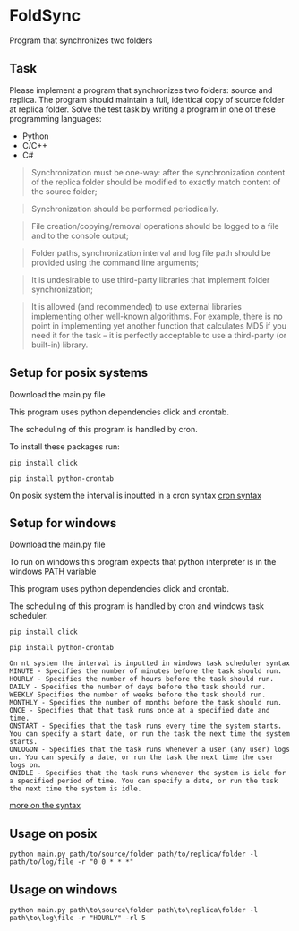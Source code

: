 # FoldSync
Program that synchronizes two folders

## Task

Please implement a program that synchronizes two folders: source and replica. The program should maintain a full, identical copy of source folder at replica folder. Solve the test task by writing a program in one of these programming languages:

- Python
- C/C++
- C#

>Synchronization must be one-way: after the synchronization content of the
replica folder should be modified to exactly match content of the source
folder;

>Synchronization should be performed periodically.

>File creation/copying/removal operations should be logged to a file and to the console output;

>Folder paths, synchronization interval and log file path should be provided using the command line arguments;

>It is undesirable to use third-party libraries that implement folder synchronization;

>It is allowed (and recommended) to use external libraries implementing other well-known algorithms. For example, there is no point in implementing yet another function that calculates MD5 if you need it for the task – it is perfectly acceptable to use a  third-party (or built-in) library.


## Setup for posix systems

Download the main.py file

This program uses python dependencies click and crontab.

The scheduling of this program is handled by cron.

To install these packages run:

`pip install click`

`pip install python-crontab`

On posix system the interval is inputted in a cron syntax
[cron syntax](https://crontab.guru/)

## Setup for windows

Download the main.py file

To run on windows this program expects that python interpreter is in the windows PATH variable

This program uses python dependencies click and crontab.

The scheduling of this program is handled by cron and windows task scheduler.

`pip install click`

`pip install python-crontab`
```
On nt system the interval is inputted in windows task scheduler syntax
MINUTE - Specifies the number of minutes before the task should run.
HOURLY - Specifies the number of hours before the task should run.
DAILY - Specifies the number of days before the task should run.
WEEKLY Specifies the number of weeks before the task should run.
MONTHLY - Specifies the number of months before the task should run.
ONCE - Specifies that that task runs once at a specified date and time.
ONSTART - Specifies that the task runs every time the system starts. You can specify a start date, or run the task the next time the system starts.
ONLOGON - Specifies that the task runs whenever a user (any user) logs on. You can specify a date, or run the task the next time the user logs on.
ONIDLE - Specifies that the task runs whenever the system is idle for a specified period of time. You can specify a date, or run the task the next time the system is idle.
```
[more on the syntax](https://learn.microsoft.com/en-us/windows-server/administration/windows-commands/schtasks-create?source=recommendations#parameters)


## Usage on posix

`python main.py path/to/source/folder path/to/replica/folder -l path/to/log/file -r "0 0 * * *"`

## Usage on windows
`python main.py path\to\source\folder path\to\replica\folder -l path\to\log\file -r "HOURLY" -rl 5`


